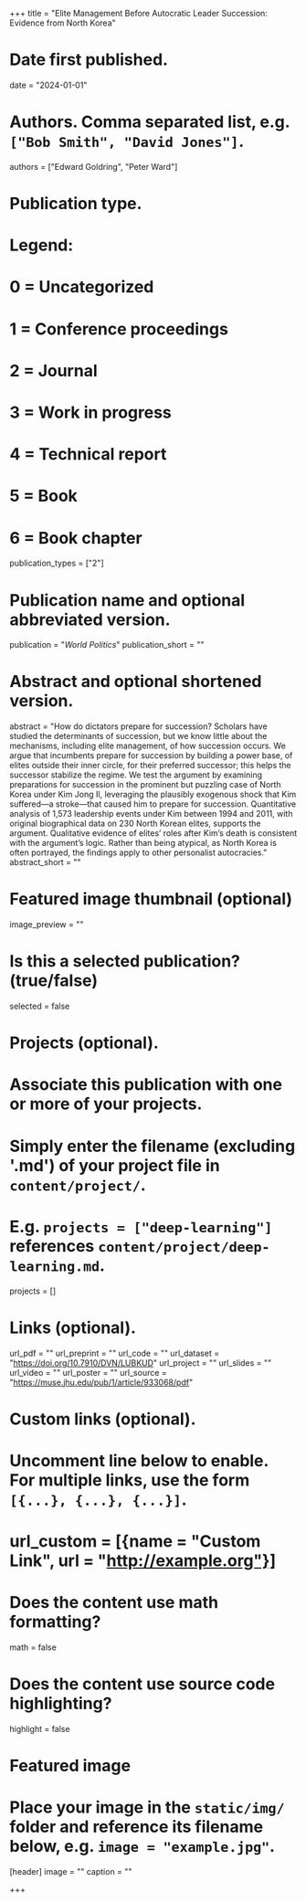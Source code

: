 +++
title = "Elite Management Before Autocratic Leader Succession: Evidence from North Korea"

# Date first published.
date = "2024-01-01"

# Authors. Comma separated list, e.g. `["Bob Smith", "David Jones"]`.
authors = ["Edward Goldring", "Peter Ward"]

# Publication type.
# Legend:
# 0 = Uncategorized
# 1 = Conference proceedings
# 2 = Journal
# 3 = Work in progress
# 4 = Technical report
# 5 = Book
# 6 = Book chapter
publication_types = ["2"]

# Publication name and optional abbreviated version.
publication = "*World Politics*"
publication_short = ""

# Abstract and optional shortened version.
abstract = "How do dictators prepare for succession? Scholars have studied the determinants of succession, but we know little about the mechanisms, including elite management, of how succession occurs. We argue that incumbents prepare for succession by building a power base, of elites outside their inner circle, for their preferred successor; this helps the successor stabilize the regime. We test the argument by examining preparations for succession in the prominent but puzzling case of North Korea under Kim Jong Il, leveraging the plausibly exogenous shock that Kim suffered—a stroke—that caused him to prepare for succession. Quantitative analysis of 1,573 leadership events under Kim between 1994 and 2011, with original biographical data on 230 North Korean elites, supports the argument. Qualitative evidence of elites’ roles after Kim’s death is consistent with the argument’s logic. Rather than being atypical, as North Korea is often portrayed, the findings apply to other personalist autocracies."
abstract_short = ""

# Featured image thumbnail (optional)
image_preview = ""

# Is this a selected publication? (true/false)
selected = false

# Projects (optional).
#   Associate this publication with one or more of your projects.
#   Simply enter the filename (excluding '.md') of your project file in `content/project/`.
#   E.g. `projects = ["deep-learning"]` references `content/project/deep-learning.md`.
projects = []

# Links (optional).
url_pdf = ""
url_preprint = ""
url_code = ""
url_dataset = "https://doi.org/10.7910/DVN/LUBKUD"
url_project = ""
url_slides = ""
url_video = ""
url_poster = ""
url_source = "https://muse.jhu.edu/pub/1/article/933068/pdf"

# Custom links (optional).
#   Uncomment line below to enable. For multiple links, use the form `[{...}, {...}, {...}]`.
# url_custom = [{name = "Custom Link", url = "http://example.org"}]

# Does the content use math formatting?
math = false

# Does the content use source code highlighting?
highlight = false

# Featured image
# Place your image in the `static/img/` folder and reference its filename below, e.g. `image = "example.jpg"`.
[header]
image = ""
caption = ""

+++

